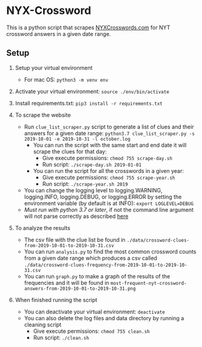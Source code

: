 # NYX-Crossword

This is a python script that scrapes [NYXCrosswords.com](https://nyxcrossword.com/) for NYT crossword answers in a given date range.

## Setup

1. Setup your virtual environment
    - For mac OS: `python3 -m venv env`

2. Activate your virtual environment: `source ./env/bin/activate`

3. Install requirements.txt: `pip3 install -r requirements.txt`

4. To scrape the website 
   - Run `clue_list_scraper.py` script to generate a list of clues and their answers for a given date range: `python3.7 clue_list_scraper.py -s 2019-10-01 -e 2019-10-31 -l october.log`
      - You can run the script with the same start and end date it will scrape the clues for that day: 
          - Give execute permissions: `chmod 755 scrape-day.sh`
          - Run script: `./scrape-day.sh 2019-01-01` 
     - You can run the script for all the crosswords in a given year: 
          - Give execute permissions: `chmod 755 scrape-year.sh`
          - Run script: `./scrape-year.sh 2019`     
    - You can change the logging level to logging.WARNING, logging.INFO, logging.DEBUG, or logging.ERROR by setting the environment variable (by default is at INFO): `export LOGLEVEL=DEBUG`
    - *Must run with python 3.7 or later*, if not the command line argument will not parse correctly as described [here](https://stackoverflow.com/questions/25470844/specify-format-for-input-arguments-argparse-python/25470943)

5. To analyze the results 
    - The csv file with the clue list be found in `./data/crossword-clues-from-2019-10-01-to-2019-10-31.csv`
    - You can run `analysis.py` to find the most common crossword counts from a given date range which produces a csv called `./data/crossword-clues-frequency-from-2019-10-01-to-2019-10-31.csv`
    - You can run `graph.py` to make a graph of the results of the frequencies and it will be found in `most-frequent-nyt-crossword-answers-from-2019-10-01-to-2019-10-31.png`

6. When finished running the script
    - You can deactivate your virtual environment: `deactivate`
    - You can also delete the log files and data directory by running a cleaning script
        - Give execute permissions: `chmod 755 clean.sh`
        - Run script: `./clean.sh`

